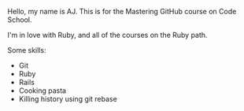 Hello, my name is AJ. This is for the Mastering GitHub course on Code School.

I'm in love with Ruby, and all of the courses on the Ruby path.

Some skills:

* Git
* Ruby
* Rails
* Cooking pasta
* Killing history using git rebase
